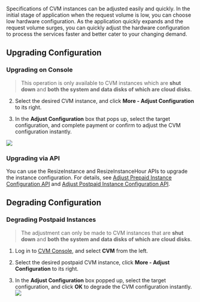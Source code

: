 Specifications of CVM instances can be adjusted easily and quickly. In the initial stage of application when the request volume is low, you can choose low hardware configuration. As the application quickly expands and the request volume surges, you can quickly adjust the hardware configuration to process the services faster and better cater to your changing demand.

##  Upgrading Configuration
### Upgrading on Console
>This operation is only available to CVM instances which are **shut down** and **both the system and data disks of which are cloud disks**.


2) Select the desired CVM instance, and click **More - Adjust Configuration** to its right.

3) In the **Adjust Configuration** box that pops up, select the target configuration, and complete payment or confirm to adjust the CVM configuration instantly.

![](//mc.qcloudimg.com/static/img/10c777b1cea234cec1ca4eb250b3b179/image.png)

### Upgrading via API
You can use the ResizeInstance and ResizeInstanceHour APIs to upgrade the instance configuration. For details, see [Adjust Prepaid Instance Configuration API](https://cloud.tencent.com/doc/api/229/1306) and [Adjust Postpaid  Instance Configuration API](https://cloud.tencent.com/doc/api/229/1306).

## Degrading Configuration
### Degrading Postpaid Instances
>The adjustment can only be made to CVM instances that are **shut down** and **both the system and data disks of which are cloud disks**.

1) Log in to [CVM Console](https://console.cloud.tencent.com/cvm), and select **CVM** from the left. 

2) Select the desired postpaid CVM instance, click **More - Adjust Configuration** to its right.

3) In the **Adjust Configuration** box popped up, select the target configuration, and click **OK** to degrade the CVM configuration instantly.
![](//mc.qcloudimg.com/static/img/d36be6bddbd184978ea6000de0531303/image.png)
